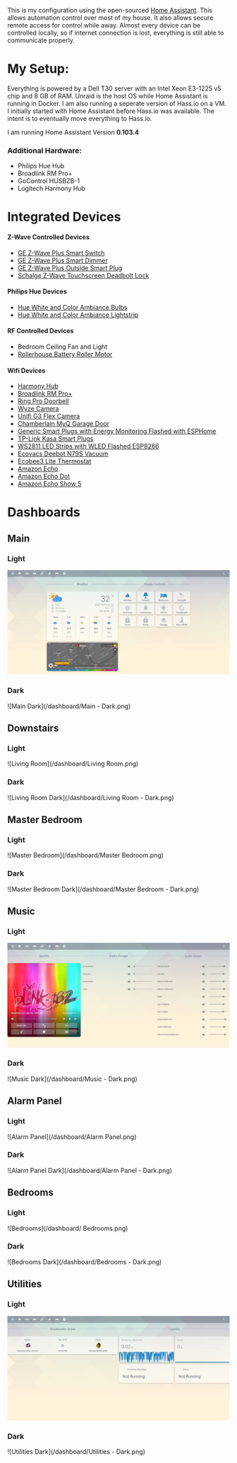 
This is my configuration using the open-sourced [Home Assistant](https://home-assistant.io/). This allows automation control over most of my house. It also allows secure remote access for control while away. Almost every device can be controlled locally, so if internet connection is lost, everything is still able to communicate properly.


# My Setup:

Everything is powered by a Dell T30 server with an Intel Xeon E3-1225 v5 chip and 8 GB of RAM. Unraid is the host OS while Home Assistant is running in Docker. I am also running a seperate version of Hass.io on a VM. I initially started with Home Assistant before Hass.io was available. The intent is to eventually move everything to Hass.io.

I am running Home Assistant Version __0.103.4__

### Additional Hardware:
* Philips Hue Hub
* Broadlink RM Pro+
* GoControl HUSBZB-1
* Logitech Harmony Hub

# Integrated Devices

#### Z-Wave Controlled Devices
* [GE Z-Wave Plus Smart Switch](https://www.amazon.com/GE-Repeater-Extender-SmartThings-14291/dp/B01M1AHC3R/)
* [GE Z-Wave Plus Smart Dimmer](https://www.amazon.com/GE-Enbrighten-Repeater-SmartThings-14294/dp/B01MUCZA1C/)
* [GE Z-Wave Plus Outside Smart Plug](https://www.amazon.com/GE-Weather-Resistant-Required-Works-SmartThings-14284/dp/B06W9NWFM3/)
* [Schalge Z-Wave Touchscreen Deadbolt Lock](https://www.amazon.com/Schlage-FE469NX-ACC-716-CAM/dp/B00D1M5YTG/)

#### Philips Hue Devices
* [Hue White and Color Ambiance Bulbs](https://www.amazon.com/Philips-464487-Equivalent-Compatible-Assistant/dp/B01M9AU8MB/)
* [Hue White and Color Ambiance Lightstrip](https://www.amazon.com/Philips-Ambiance-LightStrip-Compatible-Assistant/dp/B0167H33DU/)

#### RF Controlled Devices
* Bedroom Ceiling Fan and Light
* [Rollerhouse Battery Roller Motor](https://www.amazon.com/Internal-Re-Chargeable-Automatic-Motorized-Compatible/dp/B07RWTYDXG/)

#### Wifi Devices
* [Harmony Hub](https://www.amazon.com/dp/B00BQ5RYI4/)
* [Broadlink RM Pro+](https://www.amazon.com/BroadLink-Automation-Universal-Compatible-Smartphones/dp/B0742CXGHY/)
* [Ring Pro Doorbell](https://www.amazon.com/Ring-Doorbell-Activated-Installation-existing/dp/B01DM6BDA4/)
* [Wyze Camera](https://www.amazon.com/dp/B076H3SRXG/)
* [Unifi G3 Flex Camera](https://www.amazon.com/Ubiquiti-Indoor-Outdoor-Camera-UVC-G3-FLEX/dp/B07D6MHK7S/)
* [Chamberlain MyQ Garage Door](https://www.amazon.com/Smart-Garage-Opener-Chamberlain-MYQ-G0301/dp/B075H7Z5L8/)
* [Generic Smart Plugs with Energy Monitoring Flashed with ESPHome](https://www.amazon.com/gp/product/B07LGSBFNJ/)
* [TP-Link Kasa Smart Plugs](https://www.amazon.com/dp/B01K1JVZOE/)
* [WS2811 LED Strips with WLED Flashed ESP8266](https://www.amazon.com/gp/product/B01CNL6LBK/)
* [Ecovacs Deebot N79S Vacuum](https://www.amazon.com/gp/product/B077HW9XM7/)
* [Ecobee3 Lite Thermostat](https://www.amazon.com/ecobee3-lite-Smart-Thermostat-Black/dp/B06W56TBLN/)
* [Amazon Echo](https://www.amazon.com/gp/product/B0749WVS7J/)
* [Amazon Echo Dot](https://www.amazon.com/gp/product/B07PDHSLM6/)
* [Amazon Echo Show 5](https://www.amazon.com/gp/product/B07HZLHPKP/)

# Dashboards

## Main

### Light

![Main](/dashboard/Main.png)

### Dark

![Main Dark](/dashboard/Main - Dark.png)

## Downstairs

### Light

![Living Room](/dashboard/Living Room.png)

### Dark

![Living Room Dark](/dashboard/Living Room - Dark.png)

## Master Bedroom

### Light

![Master Bedroom](/dashboard/Master Bedroom.png)

### Dark

![Master Bedroom Dark](/dashboard/Master Bedroom - Dark.png)

## Music

### Light

![Music](/dashboard/Music.png)

### Dark

![Music Dark](/dashboard/Music - Dark.png)

## Alarm Panel

### Light

![Alarm Panel](/dashboard/Alarm Panel.png)

### Dark

![Alarm Panel Dark](/dashboard/Alarm Panel - Dark.png)

## Bedrooms

### Light

![Bedrooms](/dashboard/ Bedrooms.png)

### Dark

![Bedrooms Dark](/dashboard/Bedrooms - Dark.png)

## Utilities

### Light

![Utilities](/dashboard/Utilities.png)

### Dark

![Utilities Dark](/dashboard/Utilities - Dark.png)